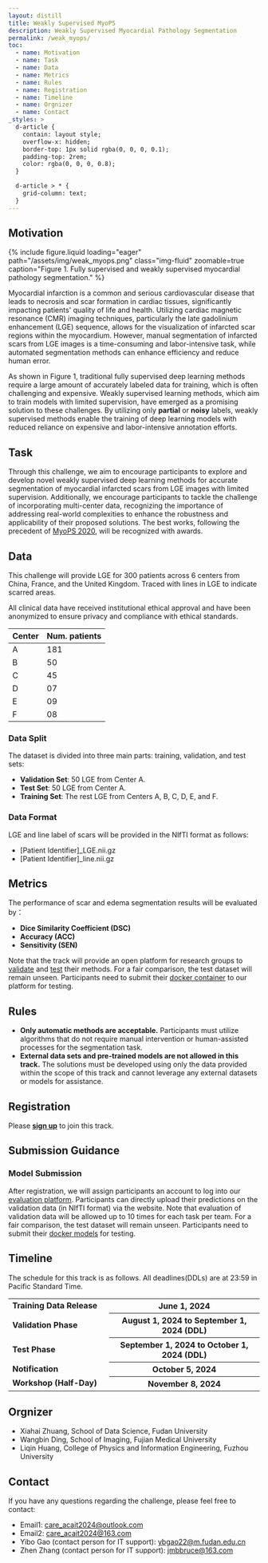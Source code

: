 ```yaml
---
layout: distill
title: Weakly Supervised MyoPS
description: Weakly Supervised Myocardial Pathology Segmentation
permalink: /weak_myops/
toc:
  - name: Motivation
  - name: Task
  - name: Data 
  - name: Metrics
  - name: Rules
  - name: Registration
  - name: Timeline
  - name: Orgnizer
  - name: Contact
_styles: >
  d-article {
    contain: layout style;
    overflow-x: hidden;
    border-top: 1px solid rgba(0, 0, 0, 0.1);
    padding-top: 2rem;
    color: rgba(0, 0, 0, 0.8);
  }

  d-article > * {
    grid-column: text;
  }
---
```


## Motivation
{% include figure.liquid loading="eager" path="/assets/img/weak_myops.png" class="img-fluid" zoomable=true caption="Figure 1. Fully supervised and weakly supervised myocardial pathology segmentation." %}


Myocardial infarction is a common and serious cardiovascular disease that leads to necrosis and scar formation in cardiac tissues, significantly impacting patients' quality of life and health. Utilizing cardiac magnetic resonance (CMR) imaging techniques, particularly the late gadolinium enhancement (LGE) sequence, allows for the visualization of infarcted scar regions within the myocardium. However, manual segmentation of infarcted scars from LGE images is a time-consuming and labor-intensive task, while automated segmentation methods can enhance efficiency and reduce human error. 

As shown in Figure 1, traditional fully supervised deep learning methods require a large amount of accurately labeled data for training, which is often challenging and expensive. Weakly supervised learning methods, which aim to train models with limited supervision, have emerged as a promising solution to these challenges. By utilizing only **partial** or **noisy** labels, weakly supervised methods enable the training of deep learning models with reduced reliance on expensive and labor-intensive annotation efforts. 



<!-- 
Myocardial infarction (MI) is a major cause of mortality and disability worldwide. Assessment of myocardial viability is essential in the diagnosis and treatment management of MI patients <d-cite key="myops1"></d-cite>. Multi-sequence cardiac magnetic resonance (MS-CMR) images can provide valuable myocardial pathology information, which is important for the diagnosis and treatment management of patients. As shown in Figure 1 (A), balanced steady-state free precession (bSSFP) cine sequences present clear anatomical boundaries, while late gadolinium enhancement (LGE) and T2-weighted (T2) CMR sequences visualize myocardial scar and edema of MI, respectively.
-->
## Task

Through this challenge, we aim to encourage participants to explore and develop novel weakly supervised deep learning methods for accurate segmentation of myocardial infarcted scars from LGE images with limited supervision. Additionally, we encourage participants to tackle the challenge of incorporating multi-center data, recognizing the importance of addressing real-world complexities to enhance the robustness and applicability of their proposed solutions. The best works, following the precedent of [MyoPS 2020](https://zmiclab.github.io/zxh/0/myops20/), will be recognized with awards.

<!-- 
The target of this track is to segment myocardial pathology regions, specifically scar and edema, from multi-sequence CMR data. This track seeks innovative solutions to address MyoPS using real-world multi-sequence CMR data. We encourage participants to overcome challenges such as the inclusion of multi-center data, missing sequences for some centers <d-cite key="myops2"></d-cite>, and misalignments in multi-sequence CMRs <d-cite key="myops3"></d-cite>, as illustrated in Figure 1 (B).-->

 <!--Works are evaluated based on several key criteria: **Test Results**, **Novelty of Methodologies** and **Quality of the Manuscript**.-->

<!-- The selected papers will be published in our proceedings [see previous proceedings](https://link.springer.com/book/10.1007/978-3-030-65651-5).-->

<!-- 
Topics may cover (not exclusively):
- Myocardial Pathology Segmentation
- Cardiac Anatomy Segmentation
- Multi-Sequence Image Registration
-->

## Data

This challenge will provide LGE for 300 patients across 6 centers from China, France, and the United Kingdom. Traced with lines in LGE to indicate scarred areas.



All clinical data have received institutional ethical approval and have been anonymized to ensure privacy and compliance with ethical standards. 


<table class="table table-sm table-hover border-bottom">
  <thead>
    <tr>
      <th scope="col">Center</th>
      <th scope="col">Num. patients</th>
    </tr>
  </thead>
  <tbody>
    <tr>
      <td>A</td>
      <td>181</td>
    </tr>
    <tr>
      <td>B</td>
      <td>50</td>
    </tr>
    <tr>
      <td>C</td>
      <td>45</td>
    </tr>
    <tr>
      <td>D</td>
      <td>07</td>
    </tr>
    <tr>
      <td>E</td>
      <td>09</td>
    </tr>
    <tr>
      <td>F</td>
      <td>08</td>
    </tr>
  </tbody>
</table>

### Data Split

The dataset is divided into three main parts: training, validation, and test sets:

- **Validation Set**: 50 LGE from Center A.
- **Test Set**: 50 LGE from Center A.
- **Training Set**: The rest LGE from Centers A, B, C, D, E, and F.



### Data Format
LGE and line label of scars will be provided in the NIfTI format as follows:
- [Patient Identifier]_LGE.nii.gz
- [Patient Identifier]_line.nii.gz


## Metrics

The performance of scar and edema segmentation results will be evaluated by：
- **Dice Similarity Coefficient (DSC)**
- **Accuracy (ACC)**
- **Sensitivity (SEN)**

Note that the track will provide an open platform for research groups to [validate](http://zmic.org.cn/) and [test](http://zmic.org.cn/) their methods. For a fair comparison, the test dataset will remain unseen. Participants need to submit their [docker container](http://zmic.org.cn/) to our platform for testing.

<!-- 
### Ranking

The best work, following the precedent of [MyoPS 2020](https://zmiclab.github.io/zxh/0/myops20/), will be recognized with awards. A work is assessed based on several key criteria:**Test Results**, **Ggeneralizability of Methodologies** and **Quality of the Manuscript**.

- **Test Results**: The performance of the methods as demonstrated by the test outcomes.
- **Novelty of Methodologies**: The originality and **generalizability** in the proposed methods.
- **Quality of the Manuscript**: The clarity, organization, and correctness of the written submission. The selected papers will be published in our proceedings [see previous proceedings](https://link.springer.com/book/10.1007/978-3-030-65651-5). 
- **Presentation of Their Paper**: The effectiveness of the oral or poster presentation in conveying the work.

-->

## Rules
- **Only automatic methods are acceptable.** Participants must utilize algorithms that do not require manual intervention or human-assisted processes for the segmentation task.
- **External data sets and pre-trained models are not allowed in this track.** The solutions must be developed using only the data provided within the scope of this track and cannot leverage any external datasets or models for assistance.


## Registration
Please [**sign up**](http://zmic.org.cn/care_2024/eval/register?track=Weakly_Supervised_MyoPS) to join this track.

## Submission Guidance

### Model Submission
After registration, we will assign participants an account to log into our [evaluation platform](http://zmic.org.cn/). Participants can directly upload their predictions on the validation data (in NIfTI format) via the website. Note that evaluation of validation data will be allowed up to 10 times for each task per team. For a fair comparison, the test dataset will remain unseen. Participants need to submit their [docker models](http://zmic.org.cn/) for testing.



## Timeline
The schedule for this track is as follows. All deadlines(DDLs) are at 23:59 in Pacific Standard Time.

<table class="table table-sm table-hover border-bottom">
    <tr>
    <td class="text-left"><strong>Training Data Release</strong></td>
    <th scope="row" style="width: 60%" class="text-right">June 1, 2024</th>
    </tr>
    <tr>
    <td class="text-left"><strong>Validation Phase</strong></td>
    <th scope="row" style="width: 60%" class="text-right">August 1, 2024 to September 1, 2024 (DDL)</th>
    </tr>
    <tr>
    <td class="text-left"><strong>Test Phase</strong></td>
    <th scope="row" style="width: 60%" class="text-right">September 1, 2024 to October 1, 2024 (DDL)</th>
    </tr>
    <tr>
    <td class="text-left"><strong>Notification</strong></td>
    <th scope="row" style="width: 60%" class="text-right">October 5, 2024</th>
    </tr>
    <tr>
    <td class="text-left"><strong>Workshop (Half-Day)</strong></td>
    <th scope="row" style="width: 60%" class="text-right">November 8, 2024</th>
    </tr>
</table>


## Orgnizer
- Xiahai Zhuang, School of Data Science, Fudan University
- Wangbin Ding, School of Imaging, Fujian Medical University
- Liqin Huang, College of Physics and Information Engineering, Fuzhou University

## Contact

If you have any questions regarding the challenge, please feel free to contact:

- Email1: [care_acait2024@outlook.com](mailto:care_acait2024@outlook.com)
- Email2: [care_acait2024@163.com](mailto:care_acait2024@163.com)
- Yibo Gao (contact person for IT support): ybgao22@m.fudan.edu.cn
- Zhen Zhang (contact person for IT support): jmbbruce@163.com


